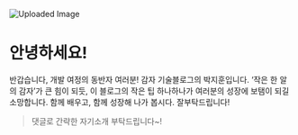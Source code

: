![Uploaded Image](https://gamzatech-bucket.s3.ap-northeast-2.amazonaws.com/post-images/63/e417c702-86d1-4c96-bea9-705a1d2ab4a9_image.png)

# 안녕하세요! 
반갑습니다, 개발 여정의 동반자 여러분!
감자 기술블로그의 박지훈입니다.
‘작은 한 알의 감자’가 큰 힘이 되듯,
이 블로그의 작은 팁 하나하나가 여러분의 성장에 보탬이 되길 소망합니다.
함께 배우고, 함께 성장해 나가 봅시다. 잘부탁드립니다!

>댓글로 간략한 자기소개 부탁드립니다~!